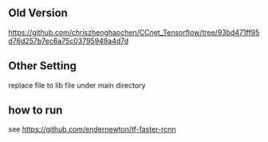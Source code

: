 ## Old Version
https://github.com/chriszhenghaochen/CCnet_Tensorflow/tree/93bd471ff95d76d257b7ec6a75c03795949a4d7d

## Other Setting
replace file to lib file under main directory

## how to run
see https://github.com/endernewton/tf-faster-rcnn
